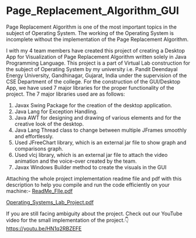 # Page_Replacement_Algorithm_GUI
Page Replacement Algorithm is one of the most important topics in the subject of Operating System. The working of the Operating System is incomplete without the implementation of the Page Replacement Algorithm.

I with my 4 team members have created this project of creating a Desktop App for Visualization of Page Replacement Algorithm written solely in Java Programming Language. This project is a part of Virtual Lab construction for the subject of Operating System by my university i.e. Pandit Deendayal Energy University, Gandhinagar, Gujarat, India under the supervision of the CSE Department of the college. For the construction of the GUI/Desktop App, we have used 7 major libraries for the proper functionality of the project. The 7 major libraries used are as follows:

1. Javax Swing Package for the creation of the desktop application.
2. Java Lang for Exception Handling.
3. Java AWT for designing and drawing of various elements and for the creative look of the desktop.
4. Java Lang Thread class to change between multiple JFrames smoothly and effortlessly.
5. Used JFreeChart library, which is an external jar file to show graph and comparisons graph.
6. Used vlcj library, which is an external jar file to attach the video animation and the voice-over created by the team.
7. Javax Windows Builder method to create the visuals in the GUI

Attaching the whole project implementation readme file and pdf with this description to help you compile and run the code efficiently on your machine:-
[ReadMe_FIle.pdf](https://github.com/pratvi0511/Page_Replacement_Algorithm_GUI/blob/main/ReadMe_FIle.pdf)


[Operating_Systems_Lab_Project.pdf](https://github.com/pratvi0511/Page_Replacement_Algorithm_GUI/blob/main/Operating_Systems_Lab_Project.pdf)

If you are still facing ambiguity about the project. Check out our YouTube video for the small implementation of the project.👇
https://youtu.be/HN1q2RBZEFE
